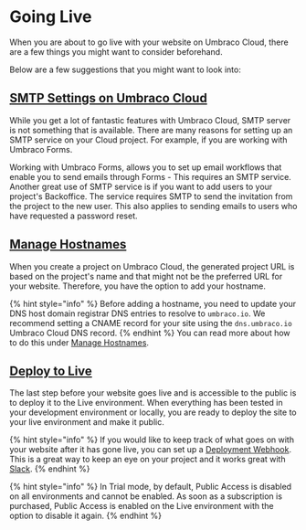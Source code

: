 # Going Live

When you are about to go live with your website on Umbraco Cloud, there are a few things you might want to consider beforehand.

Below are a few suggestions that you might want to look into:

## [SMTP Settings on Umbraco Cloud](smtp-settings.md)

While you get a lot of fantastic features with Umbraco Cloud, SMTP server is not something that is available. There are many reasons for setting up an SMTP service on your Cloud project. For example, if you are working with Umbraco Forms.

Working with Umbraco Forms, allows you to set up email workflows that enable you to send emails through Forms - This requires an SMTP service. Another great use of SMTP service is if you want to add users to your project's Backoffice. The service requires SMTP to send the invitation from the project to the new user. This also applies to sending emails to users who have requested a password reset.

## [Manage Hostnames](project-settings/manage-hostnames/)

When you create a project on Umbraco Cloud, the generated project URL is based on the project's name and that might not be the preferred URL for your website. Therefore, you have the option to add your hostname.

{% hint style="info" %}
Before adding a hostname, you need to update your DNS host domain registrar DNS entries to resolve to `umbraco.io`. We recommend setting a CNAME record for your site using the `dns.umbraco.io` Umbraco Cloud DNS record.
{% endhint %} 
You can read more about how to do this under [Manage Hostnames](project-settings/manage-hostnames/).

## [Deploy to Live](../deployment/cloud-to-cloud.md)

The last step before your website goes live and is accessible to the public is to deploy it to the Live environment. When everything has been tested in your development environment or locally, you are ready to deploy the site to your live environment and make it public.

{% hint style="info" %}
If you would like to keep track of what goes on with your website after it has gone live, you can set up a [Deployment Webhook](../deployment/deployment-webhook.md). This is a great way to keep an eye on your project and it works great with [Slack](https://slack.com/).
{% endhint %}

{% hint style="info" %}
In Trial mode, by default, Public Access is disabled on all environments and cannot be enabled. As soon as a subscription is purchased, Public Access is enabled on the Live environment with the option to disable it again.
{% endhint %}
